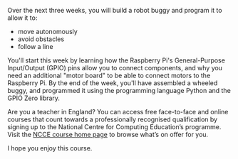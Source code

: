 Over the next three weeks, you will build a robot buggy and program it to allow it to:

+ move autonomously
+ avoid obstacles
+ follow a line

You'll start this week by learning how the Raspberry Pi's General-Purpose Input/Output (GPIO) pins allow you to connect components, and why you need an additional "motor board" to be able to connect motors to the Raspberry Pi. By the end of the week, you'll have assembled a wheeled buggy, and programmed it using the programming language Python and the GPIO Zero library.

Are you a teacher in England? You can access free face-to-face and online courses that count towards a professionally recognised qualification by signing up to the National Centre for Computing Education’s programme. Visit the [NCCE course home page](https://teachcomputing.org/courses) to browse what’s on offer for you.


I hope you enjoy this course.
